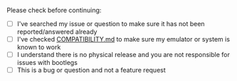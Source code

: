 Please check before continuing:
- [ ] I've searched my issue or question to make sure it has not been reported/answered already
- [ ] I've checked [COMPATIBILITY.md](/andwn/cave-story-md/blob/master/doc/COMPATIBILITY.md) to make sure my emulator or system is known to work
- [ ] I understand there is no physical release and you are not responsible for issues with bootlegs
- [ ] This is a bug or question and not a feature request
